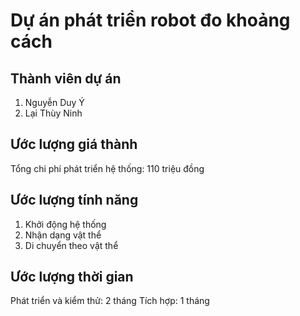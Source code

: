 # Dự án phát triển robot đo khoảng cách

## Thành viên dự án
1. Nguyễn Duy Ý 
2. Lại Thùy Ninh

## Ước lượng giá thành
Tổng chi phí phát triển hệ thống: 110 triệu đồng

## Ước lượng tính năng
1. Khởi động hệ thống
2. Nhận dạng vật thể
3. Di chuyển theo vật thể

## Ước lượng thời gian
Phát triển và kiểm thử: 2 tháng
Tích hợp: 1 tháng
